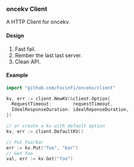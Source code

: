 ### oncekv Client

A HTTP Client for oncekv.

#### Design
1. Fast fail.
2. Rember the last last server.
3. Clean API.

#### Example

```go
import "github.com/Focinfi/oncekv/client"

kv, err := client.NewKV(&client.Option{
  RequestTimeout:        requestTimeout,
  IdealResponseDuration: idealReponseDuration,
}) 

// or create a kv with default option
kv, err := client.DefaultKV()

// Put foo/bar
err := kv.Put("foo", "bar")
// Get foo 
val, err := kv.Get("foo")
```